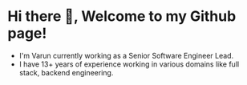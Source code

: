 # Hi there 👋, Welcome to my Github page!

- I'm Varun currently working as a Senior Software Engineer Lead.
- I have 13+ years of experience working in various domains like full stack, backend engineering.
